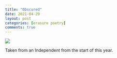 ```yaml
---
title: "Obscured"
date: 2021-04-29
layout: post
categories: [erasure poetry]
comments: true
---
```


<img src="https://www.davidralphlewis.co.uk/assets/images/articles/2021/obscured.jpeg" class="responsive"><br>

Taken from an Independent from the start of this year.
